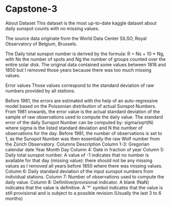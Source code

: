 # Capstone-3
About Dataset
This dataset is the most up-to-date kaggle dataset about daily sunspot counts with no missing values.

The source data originate from the World Data Center SILSO, Royal Observatory of Belgium, Brussels.

The Daily total sunspot number is derived by the formula: R = Ns + 10 * Ng, with Ns the number of spots and Ng the number of groups counted over the entire solar disk.
The original data contained some values between 1818 and 1850 but I removed those years because there was too much missing values.

Error values
Those values correspond to the standard deviation of raw numbers provided by all stations.

Before 1981, the errors are estimated with the help of an auto-regressive model based on the Poissonian distribution of actual Sunspot Numbers.
From 1981 onwards, the error value is the actual standard deviation of the sample of raw observations used to compute the daily value.
The standard error of the daily Sunspot Number can be computed by:
sigma/sqrt(N) where sigma is the listed standard deviation and N the number of observations for the day.
Before 1981, the number of observations is set to 1, as the Sunspot Number was then essentially the raw Wolf number from the Zürich Observatory.
Columns Description
Column 1-3: Gregorian calendar date
Year
Month
Day
Column 4: Date in fraction of year
Column 5: Daily total sunspot number. A value of -1 indicates that no number is available for that day (missing value): there should not be any missing values as I removed all years before 1850 where there was missing values.
Column 6: Daily standard deviation of the input sunspot numbers from individual stations.
Column 7: Number of observations used to compute the daily value.
Column 8: Definitive/provisional indicator. A blank (NaN) indicates that the value is definitive. A '*' symbol indicates that the value is still provisional and is subject to a possible revision (Usually the last 3 to 6 months)
